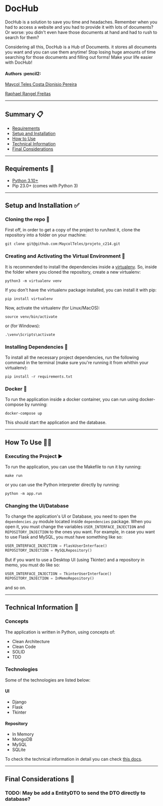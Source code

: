 # DocHub

DocHub is a solution to save you time and headaches. Remember when you had to access a website and you had to provide it with lots of documents? Or worse: you didn't even have those documents at hand and had to rush to search for them?

Considering all this, DocHub is a Hub of Documents. it stores all documents you want and you can use them anytime! Stop losing huge amounts of time searching for those documents and filling out forms! Make your life easier with DocHub!

<h4 align="left"> 
	Authors :pencil2:
</h4>

<p align="left">
 <a href="https://github.com/maycolteles">Maycol Teles Costa Dionisio Pereira</a> 
</p>
<p align="left">
 <a href="https://github.com/RaphaelRFreitas">Raphael Rangel Freitas</a> 
</p>

*********************

## Summary :clipboard:

* [Requirements](#requirements)
* [Setup and Installation](#setup-installation)
* [How to Use](#how-to-use)
* [Technical Information](#technical-information)
* [Final Considerations](#final-considerations)

*********************
##  Requirements :pencil: <a name="requirements"></a>

* [Python 3.10+](https://www.python.org/)
* Pip 23.0+ (comes with Python 3)

*********************
##  Setup and Installation :white_check_mark: <a name="setup-installation"></a>

### Cloning the repo :file_folder:
First off, in order to get a copy of the project to run/test it, clone the repository into a folder on your machine:

```
git clone git@github.com:MaycolTeles/projeto_c214.git
```

### Creating and Activating the Virtual Environment :open_file_folder:
It is recommended to install the dependencies inside a [virtualenv](https://docs.python.org/3/tutorial/venv.html). So, inside the folder where you cloned the repository, create a new virtualenv:

```
python3 -m virtualenv venv
```

If you don't have the virtualenv package installed, you can install it with pip:

```
pip install virtualenv
```
    
Now, activate the virtualenv (for Linux/MacOS):

```
source venv/bin/activate
```

or (for Windows):

```
.\venv\Scripts\activate
```

### Installing Dependencies :wrench:
To install all the necessary project dependencies, run the following command in the terminal (make sure you're running it from whithin your virtualenv):

```
pip install -r requirements.txt
```

### Docker :whale2: 
To run the application inside a docker container, you can run using docker-compose by running:

```
docker-compose up
```

This should start the application and the database.


*********************

## How To Use :man_technologist: <a name="how-to-use"></a>

### Executing the Project :arrow_forward:
To run the application, you can use the Makefile to run it by running:

```
make run
```

or you can use the Python interpreter directly by running:

```
python -m app.run
```

### Changing the UI/Database
To change the application's UI or Database, you need to open the `dependencies.py` module located inside `dependencies` package. When you open it, you must change the variables `USER_INTERFACE_INJECTION` and `REPOSITORY_INJECTION` to the ones you want. For example, in case you want to use Flask and MySQL, you must have something like so:

```python
USER_INTERFACE_INJECTION = FlaskUserInterface()
REPOSITORY_INJECTION = MySQLRepository()
```

But if you want to use a Desktop UI (using Tkinter) and a repository in memo, you must do like so:

```python
USER_INTERFACE_INJECTION = TkinterUserInterface()
REPOSITORY_INJECTION = InMemoRepository()
```

and so on.

*********************

##  Technical Information :pencil: <a name="technical-information"></a>

### Concepts

The application is written in Python, using concepts of:
* Clean Architecture
* Clean Code
* SOLID
* TDD

### Technologies
Some of the technologies are listed below:

#### UI
* Django
* Flask
* Tkinter

#### Repository
* In Memory
* MongoDB
* MySQL
* SQLite

To check the technical information in detail you can check [this docs](docs/technical_information.md).

*********************
## Final Considerations :pushpin: <a name="final-considerations"></a>

### TODO: May be add a EntityDTO to send the DTO directly to database?